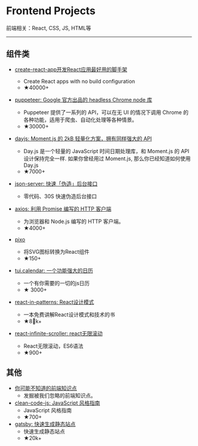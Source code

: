 # Frontend Projects

前端相关：React, CSS, JS, HTML等

---

## 组件类

- [create-react-app开发React应用最好用的脚手架](https://github.com/facebook/create-react-app)

  - Create React apps with no build configuration
  - ★40000+

- [puppeteer: Google 官方出品的 headless Chrome node 库](https://github.com/GoogleChrome/puppeteer)

  - Puppeteer 提供了一系列的 API，可以在无 UI 的情况下调用 Chrome 的各种功能，适用于爬虫、自动化处理等各种情景。
  - ★30000+

- [dayjs: Moment.js 的 2kB 轻量化方案，拥有同样强大的 API](https://github.com/xx45/dayjs)

  - Day.js 是一个轻量的 JavaScript 时间日期处理库，和 Moment.js 的 API 设计保持完全一样. 如果你曾经用过 Moment.js, 那么你已经知道如何使用 Day.js
  - ★7000+

- [json-server: 快速「伪造」后台接口](https://github.com/typicode/json-server?utm_source=gold_browser_extension)

  - 零代码、30S 快速伪造后台接口

- [axios: 利用 Promise 编写的 HTTP 客户端](https://github.com/axios/axios)
  - 为浏览器和 Node.js 编写的 HTTP 客户端。
  - ★4000+

- [pixo](https://github.com/c8r/pixo)
  - 将SVG图标转换为React组件
  - ★150+
- [tui.calendar: 一个功能强大的日历](https://github.com/nhnent/tui.calendar)
  - 一个有你需要的一切的js日历
  - ★ 3000+
- [react-in-patterns: React设计模式](https://github.com/krasimir/react-in-patterns)
  - 一本免费讲解React设计模式和技术的书
  - ★8k+
- [react-infinite-scroller: react无限滚动](https://github.com/CassetteRocks/react-infinite-scroller)
  - React无限滚动，ES6语法
  - ★900+

## 其他

- [你可能不知道的前端知识点](https://github.com/justjavac/the-front-end-knowledge-you-may-not-know)
  - 发掘被我们忽略的前端知识点。
- [clean-code-js: JavaScript 风格指南](https://github.com/CassetteRocks/react-infinite-scroller)
  - JavaScript 风格指南
  - ★700+
- [gatsby: 快速生成静态站点](https://github.com/gatsbyjs/gatsby)
  - 快速生成静态站点
  - ★20k+